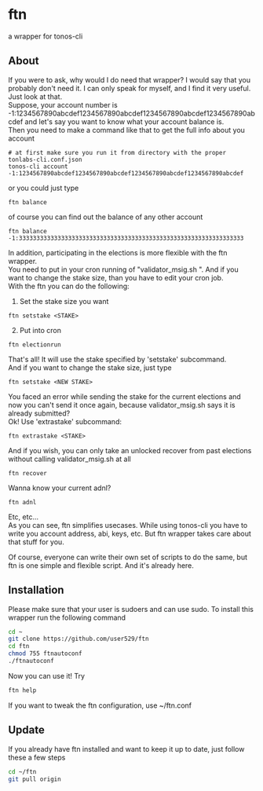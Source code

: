 # ftn
a wrapper for tonos-cli

## About
If you were to ask, why would I do need that wrapper? I would say that you probably don't need it.
I can only speak for myself, and I find it very useful.  
Just look at that.  
Suppose, your account number is -1:1234567890abcdef1234567890abcdef1234567890abcdef1234567890abcdef
and let's say you want to know what your account balance is.  
Then you need to make a command like that to get the full info about you account
```
# at first make sure you run it from directory with the proper tonlabs-cli.conf.json
tonos-cli account -1:1234567890abcdef1234567890abcdef1234567890abcdef1234567890abcdef
```
or you could just type
```
ftn balance
```
of course you can find out the balance of any other account
```
ftn balance -1:3333333333333333333333333333333333333333333333333333333333333333
```

In addition, participating in the elections is more flexible with the ftn wrapper.  
You need to put in your cron running of "validator_msig.sh <STAKE>".
And if you want to change the stake size, than you have to edit your cron job.  
With the ftn you can do the following:
1. Set the stake size you want
```
ftn setstake <STAKE>
```
2. Put into cron
```
ftn electionrun
```
That's all! It will use the stake specified by 'setstake' subcommand.  
And if you want to change the stake size, just type
```
ftn setstake <NEW STAKE>
```

You faced an error while sending the stake for the current elections and now you can't send it once again, because validator_msig.sh says it is already submitted?  
Ok! Use 'extrastake' subcommand:
```
ftn extrastake <STAKE>
```

And if you wish, you can only take an unlocked recover from past elections without calling validator_msig.sh at all
```
ftn recover
```

Wanna know your current adnl?
```
ftn adnl
```

Etc, etc...  
As you can see, ftn simplifies usecases. While using tonos-cli you have to write you account address, abi, keys, etc. But ftn wrapper takes care about that stuff for you.  
  
Of course, everyone can write their own set of scripts to do the same, but ftn is one simple and flexible script. And it's already here.


## Installation
Please make sure that your user is sudoers and can use sudo.
To install this wrapper run the following command
```sh
cd ~
git clone https://github.com/user529/ftn
cd ftn
chmod 755 ftnautoconf
./ftnautoconf
```
Now you can use it! Try
```sh
ftn help
```
If you want to tweak the ftn configuration, use ~/ftn.conf

## Update
If you already have ftn installed and want to keep it up to date, just follow these a few steps
```sh
cd ~/ftn
git pull origin
```